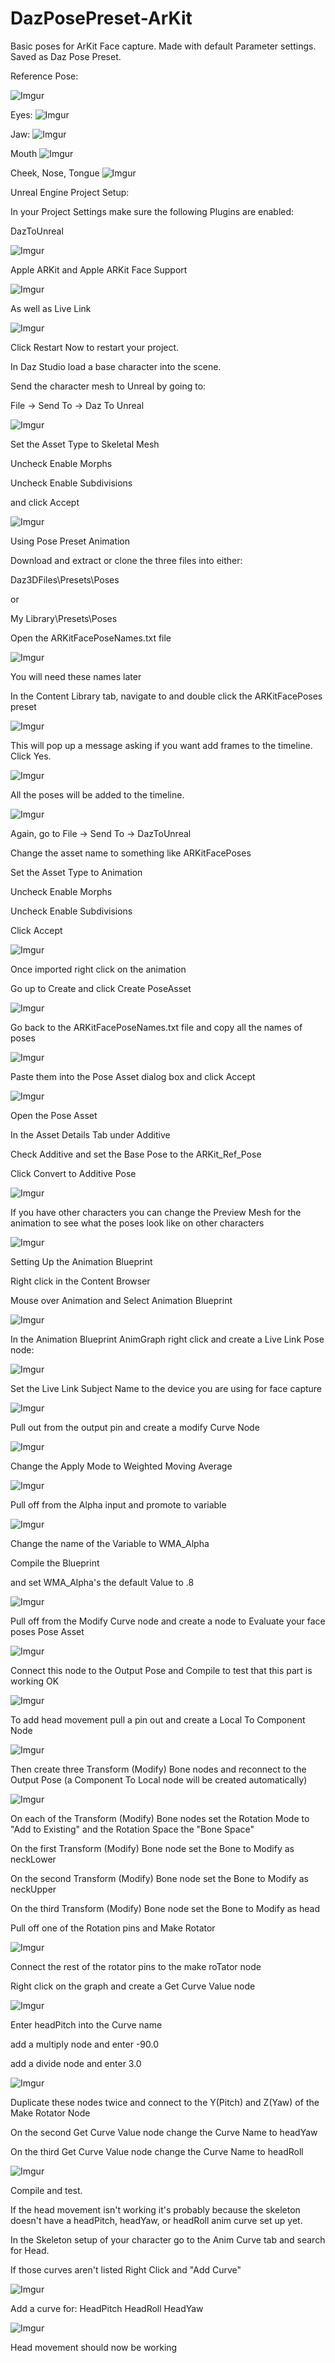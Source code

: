 # DazPosePreset-ArKit
Basic poses for ArKit Face capture.  Made with default Parameter settings. Saved as Daz Pose Preset.

Reference Pose:

![Imgur](https://i.imgur.com/HmxcsXo.png)

Eyes:
![Imgur](https://i.imgur.com/uBRh8Fr.png)

Jaw:
![Imgur](https://i.imgur.com/lbKk2TW.png)

Mouth
![Imgur](https://i.imgur.com/EPX50Z4.png)

Cheek, Nose, Tongue
![Imgur](https://i.imgur.com/pItTu6j.png)

Unreal Engine Project Setup:

In your Project Settings make sure the following Plugins are enabled:

DazToUnreal

![Imgur](https://i.imgur.com/ActwpiS.png)

Apple ARKit and Apple ARKit Face Support

![Imgur](https://i.imgur.com/wocd2E9.png)

As well as Live Link

![Imgur](https://i.imgur.com/H2zraCl.png)

Click Restart Now to restart your project.

In Daz Studio load a base character into the scene.

Send the character mesh to Unreal by going to:

File -> Send To -> Daz To Unreal

![Imgur](https://i.imgur.com/EZGnqNw.png)

Set the Asset Type to Skeletal Mesh

Uncheck Enable Morphs

Uncheck Enable Subdivisions

and click Accept

![Imgur](https://i.imgur.com/j9Rv8zI.png)

Using Pose Preset Animation

Download and extract or clone the three files into either:

Daz3DFiles\Presets\Poses

or

My Library\Presets\Poses

Open the ARKitFacePoseNames.txt file 

![Imgur](https://i.imgur.com/qPjFWNb.png)

You will need these names later

In the Content Library tab, navigate to and double click the ARKitFacePoses preset 

![Imgur](https://i.imgur.com/ySewW4U.png)

This will pop up a message asking if you want add frames to the timeline. Click Yes.

![Imgur](https://i.imgur.com/zR1PIRR.png)

All the poses will be added to the timeline.

![Imgur](https://i.imgur.com/yHoqNLy.png)

Again, go to File -> Send To -> DazToUnreal

Change the asset name to something like ARKitFacePoses

Set the Asset Type to Animation

Uncheck Enable Morphs

Uncheck Enable Subdivisions

Click Accept

![Imgur](https://i.imgur.com/mJ9t7rx.png)

Once imported right click on the animation

Go up to Create and click Create PoseAsset

![Imgur](https://i.imgur.com/zLK3Rso.png)

Go back to the ARKitFacePoseNames.txt file and copy all the names of poses

![Imgur](https://i.imgur.com/83D4Lyj.png)

Paste them into the Pose Asset dialog box and click Accept

![Imgur](https://i.imgur.com/4RBpghk.png)

Open the Pose Asset

In the Asset Details Tab under Additive

Check Additive and set the Base Pose to the ARKit_Ref_Pose

Click Convert to Additive Pose

![Imgur](https://i.imgur.com/MQMZmjN.png)

If you have other characters you can change the Preview Mesh for the animation to see what the poses look like on other characters

![Imgur](https://i.imgur.com/uLHoWQM.png)

Setting Up the Animation Blueprint

Right click in the Content Browser

Mouse over Animation and Select Animation Blueprint

![Imgur](https://i.imgur.com/SX3vxc4.png)

In the Animation Blueprint AnimGraph right click and create a Live Link Pose node:

![Imgur](https://i.imgur.com/RIsqPrq.png)

Set the Live Link Subject Name to the device you are using for face capture

![Imgur](https://i.imgur.com/6oclQGS.png)

Pull out from the output pin and create a modify Curve Node

![Imgur](https://i.imgur.com/tuAuzG1.png)

Change the Apply Mode to Weighted Moving Average

![Imgur](https://i.imgur.com/hHL0gka.png)

Pull off from the Alpha input and promote to variable

![Imgur](https://i.imgur.com/Baj0osO.png)

Change the name of the Variable to WMA_Alpha

Compile the Blueprint

and set WMA_Alpha's the default Value to .8

![Imgur](https://i.imgur.com/P2dhcgJ.png)

Pull off from the Modify Curve node and create a node to Evaluate your face poses Pose Asset

![Imgur](https://i.imgur.com/IPnMZ23.png)

Connect this node to the Output Pose and Compile to test that this part is working OK

![Imgur](https://i.imgur.com/CduD8q2.png)

To add head movement pull a pin out and create a Local To Component Node

![Imgur](https://i.imgur.com/apPsfbc.png)

Then create three Transform (Modify) Bone nodes and reconnect to the Output Pose (a Component To Local node will be created automatically)

![Imgur](https://i.imgur.com/asiIbV6.png)

On each of the Transform (Modify) Bone nodes set the Rotation Mode to "Add to Existing" and the Rotation Space the "Bone Space"

On the first Transform (Modify) Bone node set the Bone to Modify as neckLower

On the second Transform (Modify) Bone node set the Bone to Modify as neckUpper

On the third Transform (Modify) Bone node set the Bone to Modify as head

Pull off one of the Rotation pins and Make Rotator

![Imgur](https://i.imgur.com/zGy9zPP.png)

Connect the rest of the rotator pins to the make roTator node

Right click on the graph and create a Get Curve Value node

![Imgur](https://i.imgur.com/RixWuLA.png)

Enter headPitch into the Curve name

add a multiply node and enter -90.0

add a divide node and enter 3.0

![Imgur](https://i.imgur.com/fHXpVPn.png)

Duplicate these nodes twice and connect to the Y(Pitch) and Z(Yaw) of the Make Rotator Node

On the second Get Curve Value node change the Curve Name to headYaw

On the third Get Curve Value node change the Curve Name to headRoll

![Imgur](https://i.imgur.com/ZwIG9x0.png)

Compile and test.

If the head movement isn't working it's probably because the skeleton doesn't have a headPitch, headYaw, or headRoll anim curve set up yet.

In the Skeleton setup of your character go to the Anim Curve tab and search for Head.

If those curves aren't listed Right Click and "Add Curve"

![Imgur](https://i.imgur.com/Ydt6SFO.png)

Add a curve for:
HeadPitch
HeadRoll
HeadYaw

![Imgur](https://i.imgur.com/eQYWmHY.png)

Head movement should now be working



